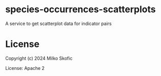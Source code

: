 # species-occurrences-scatterplots

A service to get scatterplot data for indicator pairs

# License

Copyright (c) 2024 Milko Skofic

License: Apache 2